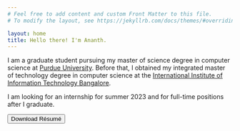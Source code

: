 ```yaml
---
# Feel free to add content and custom Front Matter to this file.
# To modify the layout, see https://jekyllrb.com/docs/themes/#overriding-theme-defaults

layout: home
title: Hello there! I'm Ananth.
---
```


I am a graduate student pursuing my master of science degree in computer science at <a target="_blank" rel="noopener noreferrer" href="https://www.purdue.edu/">Purdue University</a>. Before that, I obtained my integrated master of technology degree in computer science at the <a target="_blank" rel="noopener noreferrer" href="https://www.iiitb.ac.in/">International Institute of Information Technology Bangalore</a>.

<div class="alert alert-success">
  I am looking for an internship for summer 2023 and for full-time positions after I graduate.
</div>

<a target="_blank" rel="noopener noreferrer" href="{{ site.baseurl }}{{ site.url }}/assets/pdf/resume.pdf"><button class="button">Download Résumé</button></a>